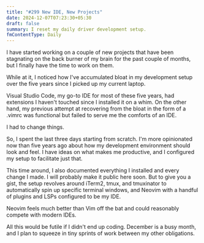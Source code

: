 ```yaml
---
title: "#299 New IDE, New Projects"
date: 2024-12-07T07:23:30+05:30
draft: false
summary: I reset my daily driver development setup.
fmContentType: Daily
---
```


I have started working on a couple of new projects that have been stagnating on the back burner of my brain for the past couple of months, but I finally have the time to work on them.

While at it, I noticed how I've accumulated bloat in my development setup over the five years since I picked up my current laptop.

Visual Studio Code, my go-to IDE for most of these five years, had extensions I haven't touched since I installed it on a whim. On the other hand, my previous attempt at recovering from the bloat in the form of a .vimrc was functional but failed to serve me the comforts of an IDE.

I had to change things.

So, I spent the last three days starting from scratch. I'm more opinionated now than five years ago about how my development environment should look and feel. I have ideas on what makes me productive, and I configured my setup to facilitate just that.

This time around, I also documented everything I installed and every change I made. I will probably make it public here soon. But to give you a gist, the setup revolves around iTerm2, tmux, and tmuxinator to automatically spin up specific terminal windows, and Neovim with a handful of plugins and LSPs configured to be my IDE.

Neovim feels much better than Vim off the bat and could reasonably compete with modern IDEs.

All this would be futile if I didn't end up coding. December is a busy month, and I plan to squeeze in tiny sprints of work between my other obligations.
